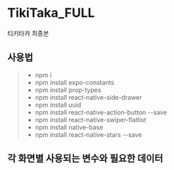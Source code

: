 # TikiTaka_FULL

티키타카 최종본

## 사용법

> - npm i
> - npm install expo-constants
> - npm install prop-types
> - npm install react-native-side-drawer
> - npm install uuid
> - npm install react-native-action-button --save
> - npm install react-native-swiper-flatlist
> - npm install native-base
> - npm install react-native-stars --save

## 각 화면별 사용되는 변수와 필요한 데이터
